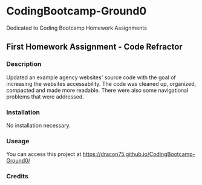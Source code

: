 # CodingBootcamp-Ground0
Dedicated to Coding Bootcamp Homework Assignments

## First Homework Assignment - Code Refractor

### Description
Updated an example agency websites' source code with the goal of increasing the websites accessability. 
The code was cleaned up, organized, compacted and made more readable. There were also some navigational problems that were addressed.

### Installation
No installation necessary.

### Useage
You can access this project at https://dracon75.github.io/CodingBootcamp-Ground0/

### Credits

